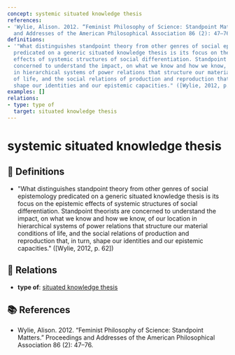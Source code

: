 ```yaml
---
concept: systemic situated knowledge thesis
references:
- 'Wylie, Alison. 2012. “Feminist Philosophy of Science: Standpoint Matters.” Proceedings
  and Addresses of the American Philosophical Association 86 (2): 47–76.'
definitions:
- '"What distinguishes standpoint theory from other genres of social epistemology
  predicated on a generic situated knowledge thesis is its focus on the epistemic
  effects of systemic structures of social differentiation. Standpoint theorists are
  concerned to understand the impact, on what we know and how we know, of our location
  in hierarchical systems of power relations that structure our material conditions
  of life, and the social relations of production and reproduction that, in turn,
  shape our identities and our epistemic capacities." ([Wylie, 2012, p. 62])'
examples: []
relations:
- type: type of
  target: situated knowledge thesis
---
```


# systemic situated knowledge thesis

## 📖 Definitions

- "What distinguishes standpoint theory from other genres of social epistemology predicated on a generic situated knowledge thesis is its focus on the epistemic effects of systemic structures of social differentiation. Standpoint theorists are concerned to understand the impact, on what we know and how we know, of our location in hierarchical systems of power relations that structure our material conditions of life, and the social relations of production and reproduction that, in turn, shape our identities and our epistemic capacities." ([Wylie, 2012, p. 62])

## 🔗 Relations

- **type of**: [situated knowledge thesis](./situated-knowledge-thesis.md)

## 📚 References

- Wylie, Alison. 2012. “Feminist Philosophy of Science: Standpoint Matters.” Proceedings and Addresses of the American Philosophical Association 86 (2): 47–76.
